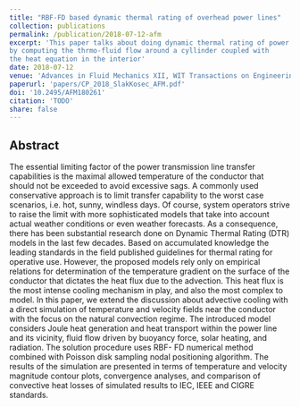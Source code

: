 ```yaml
---
title: "RBF-FD based dynamic thermal rating of overhead power lines"
collection: publications
permalink: /publication/2018-07-12-afm
excerpt: 'This paper talks about doing dynamic thermal rating of power lines
by computing the thrmo-fluid flow around a cyllinder coupled with 
the heat equation in the interior'
date: 2018-07-12
venue: 'Advances in Fluid Mechanics XII, WIT Transactions on Engineering Sciences vol. 120'
paperurl: 'papers/CP_2018_SlakKosec_AFM.pdf'
doi: '10.2495/AFM180261'
citation: 'TODO'
share: false
---
```


## Abstract

The essential limiting factor of the power transmission line transfer capabilities is the
maximal allowed temperature of the conductor that should not be exceeded to avoid
excessive sags. A commonly used conservative approach is to limit transfer capability to
the worst case scenarios, i.e. hot, sunny, windless days. Of course, system operators strive
to raise the limit with more sophisticated models that take into account actual weather
conditions or even weather forecasts. As a consequence, there has been substantial research
done on Dynamic Thermal Rating (DTR) models in the last few decades. Based on
accumulated knowledge the leading standards in the field published guidelines for thermal
rating for operative use. However, the proposed models rely only on empirical relations for
determination of the temperature gradient on the surface of the conductor that dictates the
heat flux due to the advection. This heat flux is the most intense cooling mechanism in
play, and also the most complex to model. In this paper, we extend the discussion about
advective cooling with a direct simulation of temperature and velocity fields near the
conductor with the focus on the natural convection regime. The introduced model considers
Joule heat generation and heat transport within the power line and its vicinity, fluid flow
driven by buoyancy force, solar heating, and radiation. The solution procedure uses RBF-
FD numerical method combined with Poisson disk sampling nodal positioning algorithm.
The results of the simulation are presented in terms of temperature and velocity magnitude
contour plots, convergence analyses, and comparison of convective heat losses of simulated
results to IEC, IEEE and CIGRE standards.
